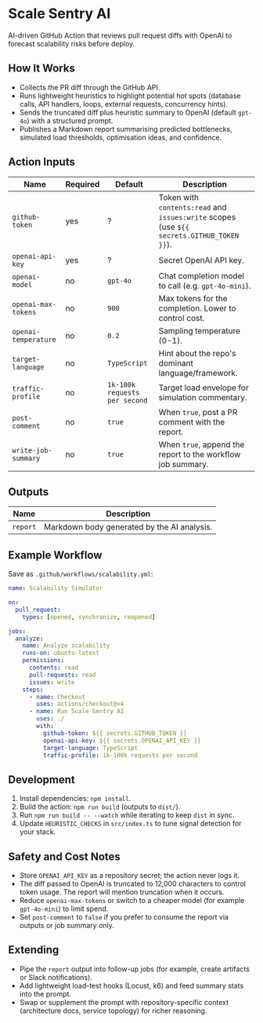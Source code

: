 # Scale Sentry AI

AI-driven GitHub Action that reviews pull request diffs with OpenAI to forecast scalability risks before deploy.

## How It Works
- Collects the PR diff through the GitHub API.
- Runs lightweight heuristics to highlight potential hot spots (database calls, API handlers, loops, external requests, concurrency hints).
- Sends the truncated diff plus heuristic summary to OpenAI (default `gpt-4o`) with a structured prompt.
- Publishes a Markdown report summarising predicted bottlenecks, simulated load thresholds, optimisation ideas, and confidence.

## Action Inputs
| Name | Required | Default | Description |
| --- | --- | --- | --- |
| `github-token` | yes | ? | Token with `contents:read` and `issues:write` scopes (use `${{ secrets.GITHUB_TOKEN }}`). |
| `openai-api-key` | yes | ? | Secret OpenAI API key. |
| `openai-model` | no | `gpt-4o` | Chat completion model to call (e.g. `gpt-4o-mini`). |
| `openai-max-tokens` | no | `900` | Max tokens for the completion. Lower to control cost. |
| `openai-temperature` | no | `0.2` | Sampling temperature (0-1). |
| `target-language` | no | `TypeScript` | Hint about the repo's dominant language/framework. |
| `traffic-profile` | no | `1k-100k requests per second` | Target load envelope for simulation commentary. |
| `post-comment` | no | `true` | When `true`, post a PR comment with the report. |
| `write-job-summary` | no | `true` | When `true`, append the report to the workflow job summary. |

## Outputs
| Name | Description |
| --- | --- |
| `report` | Markdown body generated by the AI analysis. |

## Example Workflow
Save as `.github/workflows/scalability.yml`:

```yaml
name: Scalability Simulator

on:
  pull_request:
    types: [opened, synchronize, reopened]

jobs:
  analyze:
    name: Analyze scalability
    runs-on: ubuntu-latest
    permissions:
      contents: read
      pull-requests: read
      issues: write
    steps:
      - name: Checkout
        uses: actions/checkout@v4
      - name: Run Scale Sentry AI
        uses: ./
        with:
          github-token: ${{ secrets.GITHUB_TOKEN }}
          openai-api-key: ${{ secrets.OPENAI_API_KEY }}
          target-language: TypeScript
          traffic-profile: 1k-100k requests per second
```

## Development
1. Install dependencies: `npm install`.
2. Build the action: `npm run build` (outputs to `dist/`).
3. Run `npm run build -- --watch` while iterating to keep `dist` in sync.
4. Update `HEURISTIC_CHECKS` in `src/index.ts` to tune signal detection for your stack.

## Safety and Cost Notes
- Store `OPENAI_API_KEY` as a repository secret; the action never logs it.
- The diff passed to OpenAI is truncated to 12,000 characters to control token usage. The report will mention truncation when it occurs.
- Reduce `openai-max-tokens` or switch to a cheaper model (for example `gpt-4o-mini`) to limit spend.
- Set `post-comment` to `false` if you prefer to consume the report via outputs or job summary only.

## Extending
- Pipe the `report` output into follow-up jobs (for example, create artifacts or Slack notifications).
- Add lightweight load-test hooks (Locust, k6) and feed summary stats into the prompt.
- Swap or supplement the prompt with repository-specific context (architecture docs, service topology) for richer reasoning.

